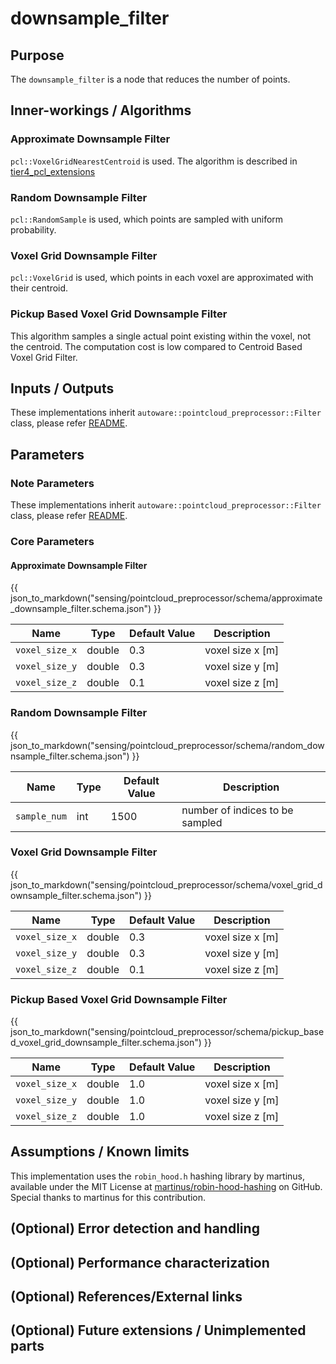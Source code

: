 # downsample_filter

## Purpose

The `downsample_filter` is a node that reduces the number of points.

## Inner-workings / Algorithms

### Approximate Downsample Filter

`pcl::VoxelGridNearestCentroid` is used. The algorithm is described in [tier4_pcl_extensions](../../tier4_pcl_extensions/README.md)

### Random Downsample Filter

`pcl::RandomSample` is used, which points are sampled with uniform probability.

### Voxel Grid Downsample Filter

`pcl::VoxelGrid` is used, which points in each voxel are approximated with their centroid.

### Pickup Based Voxel Grid Downsample Filter

This algorithm samples a single actual point existing within the voxel, not the centroid. The computation cost is low compared to Centroid Based Voxel Grid Filter.

## Inputs / Outputs

These implementations inherit `autoware::pointcloud_preprocessor::Filter` class, please refer [README](../README.md).

## Parameters

### Note Parameters

These implementations inherit `autoware::pointcloud_preprocessor::Filter` class, please refer [README](../README.md).

### Core Parameters

#### Approximate Downsample Filter

{{ json_to_markdown("sensing/pointcloud_preprocessor/schema/approximate_downsample_filter.schema.json") }}

| Name           | Type   | Default Value | Description      |
| -------------- | ------ | ------------- | ---------------- |
| `voxel_size_x` | double | 0.3           | voxel size x [m] |
| `voxel_size_y` | double | 0.3           | voxel size y [m] |
| `voxel_size_z` | double | 0.1           | voxel size z [m] |

### Random Downsample Filter

{{ json_to_markdown("sensing/pointcloud_preprocessor/schema/random_downsample_filter.schema.json") }}

| Name         | Type | Default Value | Description                     |
| ------------ | ---- | ------------- | ------------------------------- |
| `sample_num` | int  | 1500          | number of indices to be sampled |

### Voxel Grid Downsample Filter

{{ json_to_markdown("sensing/pointcloud_preprocessor/schema/voxel_grid_downsample_filter.schema.json") }}

| Name           | Type   | Default Value | Description      |
| -------------- | ------ | ------------- | ---------------- |
| `voxel_size_x` | double | 0.3           | voxel size x [m] |
| `voxel_size_y` | double | 0.3           | voxel size y [m] |
| `voxel_size_z` | double | 0.1           | voxel size z [m] |

### Pickup Based Voxel Grid Downsample Filter

{{ json_to_markdown("sensing/pointcloud_preprocessor/schema/pickup_based_voxel_grid_downsample_filter.schema.json") }}

| Name           | Type   | Default Value | Description      |
| -------------- | ------ | ------------- | ---------------- |
| `voxel_size_x` | double | 1.0           | voxel size x [m] |
| `voxel_size_y` | double | 1.0           | voxel size y [m] |
| `voxel_size_z` | double | 1.0           | voxel size z [m] |

## Assumptions / Known limits

<!-- cspell: ignore martinus -->

This implementation uses the `robin_hood.h` hashing library by martinus, available under the MIT License at [martinus/robin-hood-hashing](https://github.com/martinus/robin-hood-hashing) on GitHub. Special thanks to martinus for this contribution.

## (Optional) Error detection and handling

## (Optional) Performance characterization

## (Optional) References/External links

## (Optional) Future extensions / Unimplemented parts
